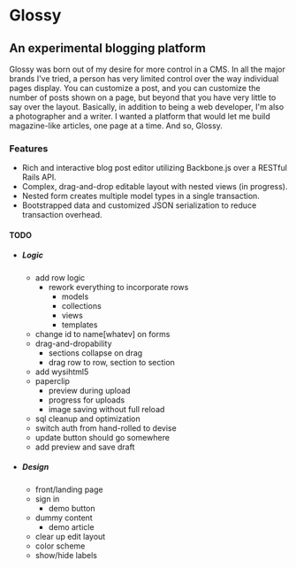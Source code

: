 # Glossy

## An experimental blogging platform

Glossy was born out of my desire for more control in a CMS. In all the major brands I've tried, a person has very limited control over the way individual pages display. You can customize a post, and you can customize the number of posts shown on a page, but beyond that you have very little to say over the layout. Basically, in addition to being a web developer, I'm also a photographer and a writer. I wanted a platform that would let me build magazine-like articles, one page at a time. And so, Glossy.

### Features
+ Rich and interactive blog post editor utilizing Backbone.js over a RESTful Rails API.
+ Complex, drag-and-drop editable layout with nested views (in progress).
+ Nested form creates multiple model types in a single transaction.
+ Bootstrapped data and customized JSON serialization to reduce transaction overhead.

#### TODO
+ ##### Logic
  + add row logic
    + rework everything to incorporate rows
      + models
      + collections
      + views
      + templates
  + change id to name[whatev] on forms
  + drag-and-dropability
    + sections collapse on drag
    + drag row to row, section to section
  + add wysihtml5
  + paperclip
    + preview during upload
    + progress for uploads
    + image saving without full reload
  + sql cleanup and optimization
  + switch auth from hand-rolled to devise
  + update button should go somewhere
  + add preview and save draft
+ ##### Design
  + front/landing page
  + sign in
    + demo button
  + dummy content
    + demo article
  + clear up edit layout
  + color scheme
  + show/hide labels
